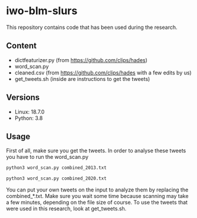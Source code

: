 # iwo-blm-slurs
This repository contains code that has been used during the research.

## Content
- dictfeaturizer.py (from https://github.com/clips/hades)
- word_scan.py
- cleaned.csv (from https://github.com/clips/hades with a few edits by us)
- get_tweets.sh (inside are instructions to get the tweets)

## Versions
- Linux: 18.7.0
- Python: 3.8

## Usage
First of all, make sure you get the tweets.
In order to analyse these tweets you have to run the word_scan.py
```bash
python3 word_scan.py combined_2013.txt
```
```bash
python3 word_scan.py combined_2020.txt
```
You can put your own tweets on the input to analyze them by replacing the combined_*.txt. Make sure you wait some time because scanning may take a few minutes, depending on the file size of course. To use the tweets that were used in this research, look at get_tweets.sh.
